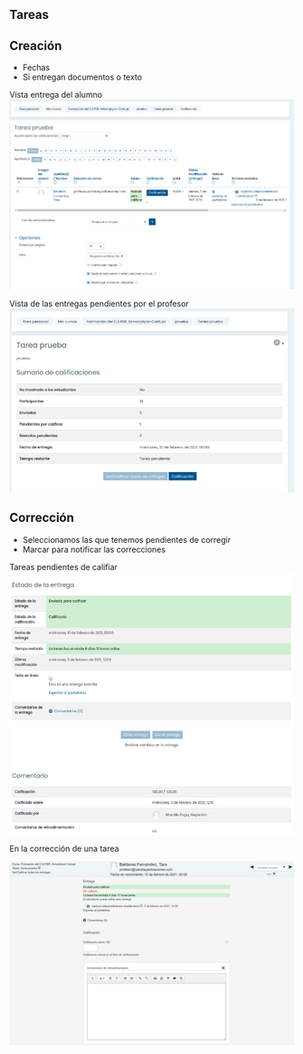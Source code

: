 ## Tareas

## Creación
* Fechas
* Si entregan documentos o texto

Vista entrega del alumno
![](./images/VistaTareaAlumno.png)

Vista de las entregas pendientes por el profesor
![](./images/VistaTareasProfesor.png)

## Corrección
* Seleccionamos las que tenemos pendientes de corregir
* Marcar para notificar las correcciones


Tareas pendientes de califiar
![](./images/TareasPorCalificar.png)

En la corrección de una tarea

![](./images/CalificandoTarea.png)